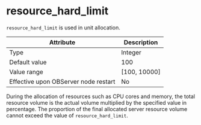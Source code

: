 resource_hard_limit
========================================

`resource_hard_limit` is used in unit allocation.


| **Attribute** | **Description** |
|------------------|----------------|
| Type | Integer |
| Default value | 100 |
| Value range | \[100, 10000\] |
| Effective upon OBServer node restart | No |

During the allocation of resources such as CPU cores and memory, the total resource volume is the actual volume multiplied by the specified value in percentage. The proportion of the final allocated server resource volume cannot exceed the value of `resource_hard_limit`.
